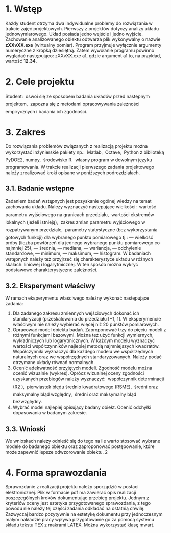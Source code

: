 # 1. Wstęp
Każdy student otrzyma dwa indywidualne problemy do rozwiązania w trakcie zajęć projektowych. Pierwszy z projektów dotyczy analizy układu jednowymiarowego. Układ posiada jedno
wejście i jedno wyjście.
Zachowanie analizowanego obiektu odtwarza plik wykonywalny o nazwie **zXXvXX.exe** (wirtualny pomiar). Program przyjmuje wyłącznie argumenty numeryczne z kropką dziesiętną. Zatem
wywołanie programu powinno wyglądać następująco: zXXvXX.exe a1, gdzie argument a1 to,
na przykład, wartość **12.34**.

# 2. Cele projektu
Student:
 oswoi się ze sposobem badania układów przed następnym projektem,
 zapozna się z metodami opracowywania zależności empirycznych i badania ich zgodności.

# 3. Zakres
Do rozwiązania problemów związanych z realizacją projektu można wykorzystać inżynierskie
pakiety np.:
 Matlab,
 Octave,
 Python z biblioteką PyDOE2, numpy,
 środowisko R.
 własny program w dowolnym języku programowania.
W trakcie realizacji pierwszego zadania projektowego należy zrealizować kroki opisane w
poniższych podrozdziałach.

## 3.1. Badanie wstępne
Zadaniem badań wstępnych jest pozyskanie ogólnej wiedzy na temat zachowania układu.
Należy wyznaczyć następujące wielkości:
 wartość parametru wyjściowego na granicach przedziału,
 wartości ekstremów lokalnych (jeżeli istnieją),
 zakres zmian parametru wyjściowego w rozpatrywanym przedziale,
 parametry statystyczne (bez wykorzystania gotowych funkcji) dla wybranego punktu pomiarowego tj.:
— wielkość próby (liczba powtórzeń dla jednego wybranego punktu pomiarowego co najmniej 25),
— średnia,
— mediana,
— wariancja,
— odchylenie standardowe,
— minimum,
— maksimum,
— histogram.
W badaniach wstępnych należy też przyjrzeć się charakterystyce układu w różnych skalach:
liniowej i logarytmicznej. W ten sposób można wykryć podstawowe charakterystyczne zależności.
## 3.2. Eksperyment właściwy
W ramach eksperymentu właściwego należny wykonać następujące zadania:
1. Dla zadanego zakresu zmiennych wejściowych dokonać ich standaryzacji (przeskalowania do
przedziału [−1, 1]. W eksperymencie właściwym nie należy wybierać więcej niż 20
punktów pomiarowych.
2. Opracować model obiektu badań. Zaproponować trzy do pięciu modeli z różnymi funkcjami bazowymi. Można też użyć funkcji wymiernych, wykładniczych lub logarytmicznych. W
każdym modelu wyznaczyć wartości współczynników najlepiej metodą najmniejszych kwadratów. Współczynniki wyznaczyć dla każdego modelu we współrzędnych naturalnych oraz
we współrzędnych standaryzowanych. Należy podać otrzymane układy równań normalnych.
3. Ocenić adekwatność przyjętych modeli. Zgodność modelu można ocenić wizualnie (wykres).
Oprócz wizualnej oceny zgodności uzyskanych przebiegów należy wyznaczyć:
 współczynnik determinacji (R2
),
 pierwiastek błędu średnio kwadratowego (RSME),
 średni oraz maksymalny błąd względny,
 średni oraz maksymalny błąd bezwzględny.
4. Wybrać model najlepiej opisujący badany obiekt. Ocenić odchyłki dopasowania w badanym
zakresie.
## 3.3. Wnioski
We wnioskach należy odnieść się do tego na ile warto stosować wybrane modele do badanego
obiektu oraz zaproponować postępowanie, które może zapewnić lepsze odwzorowanie obiektu.
2
# 4. Forma sprawozdania
Sprawozdanie z realizacji projektu należy sporządzić w postaci elektronicznej. Plik w formacie
pdf ma zawierać opis realizacji poszczególnych kroków dokumentując przebieg projektu. Jednym
z kryteriów oceny jest estetyka przygotowanego sprawozdania, z tego powodu nie należy tej części
zadania odkładać na ostatnią chwilę. Zazwyczaj bardzo pozytywnie na estetykę dokumentu przy
jednoczesnym małym nakładzie pracy wpływa przygotowanie go za pomocą systemu składu
tekstu TEX z makrami LATEX. Można wykorzystać klasę mwart.

